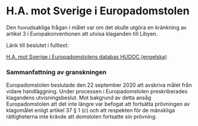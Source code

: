 # H.A. mot Sverige i Europadomstolen

Den huvudsakliga frågan i målet var om det skulle utgöra en kränkning av artikel 3 i Europakonventionen att utvisa klaganden till Libyen.

Länk till beslutet i fulltext:

[H.A. mot Sverige i Europadomstolens databas HUDOC (engelska)](https://hudoc.echr.coe.int/eng#{%22itemid%22:[%22001-205492%22]})

### Sammanfattning av granskningen

Europadomstolen beslutade den 22 september 2020 att avskriva målet från vidare handläggning. Under processen i Europadomstolen preskriberades klagandens utvisningsbeslut. Mot bakgrund av detta ansåg Europadomstolen att det inte längre var befogat att fortsätta prövningen av klagomålet enligt artikel 37 § 1 (c) och att respekten för de mänskliga rättigheterna inte krävde att domstolen fortsatte sin prövning.
